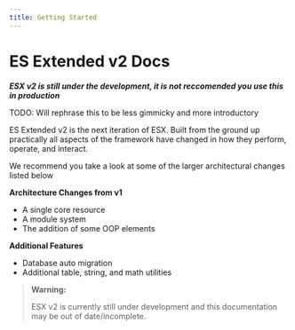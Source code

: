 ```yaml
---
title: Getting Started
---
```


# ES Extended v2 Docs

***ESX v2 is still under the development, it is not reccomended you
use this in production***

TODO: Will rephrase this to be less gimmicky and more introductory

ES Extended v2 is the next iteration of ESX. Built from the ground up practically all aspects of the
framework have changed in how they perform, operate, and interact.

We recommend you take a look at some of the larger architectural changes listed below

**Architecture Changes from v1**

- A single core resource
- A module system
- The addition of some OOP elements


**Additional Features**

- Database auto migration
- Additional table, string, and math utilities

> **Warning:**
>
> ESX v2 is currently still under development and this
> documentation may be out of date/incomplete.
>


